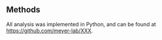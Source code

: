 ## Methods

All analysis was implemented in Python, and can be found at <https://github.com/meyer-lab/XXX>.
